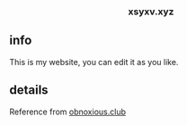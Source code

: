 <h3 align="center">xsyxv.xyz</h3>
  
  
## info

This is my website, you can edit it as you like. 

## details

Reference from <a href="https://github.com/Lumm1t/obnoxious.club">obnoxious.club</a>
